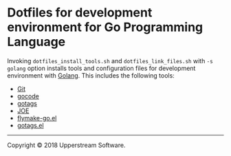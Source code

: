 # Dotfiles for development environment for Go Programming Language

Invoking `dotfiles_install_tools.sh` and `dotfiles_link_files.sh` with
`-s golang` option installs tools and configuration files for
development environment with [Golang](https://golang.org/).  This
includes the following tools:

* [Git](https://git-scm.com/)
* [gocode](https://github.com/nsf/gocode)
* [gotags](https://github.com/jstemmer/gotags)
* [JOE](https://joe-editor.sourceforge.io/)
* [flymake-go.el](https://github.com/robert-zaremba/flymake-go)
* [gotags.el](https://github.com/craig-ludington/gotags-el)

- - -

Copyright &copy; 2018 Upperstream Software.

